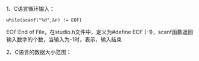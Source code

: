 1、C语言循环输入：

```
while(scanf("%d",&n) != EOF)
```

EOF:End of File，在studio.h文件中，定义为\#define EOF \(-1\)，scanf函数返回输入数字的个数，当输入为-1时，表示，输入结束

2、C语言的数据大小范围：



